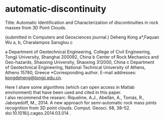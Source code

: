 # automatic-discontinuity

Title: Automatic Identification and Characterization of discontinuities in rock masses from 3D Point Clouds.

(submitted in Computers and Geosciences journal.)
Deheng Kong a*,Faquan Wu a, b, Charalampos Saroglou c

a Department of Geotechnical Engineering, College of Civil Engineering, Tongji University, Shanghai 200092, China
b Center of Rock Mechanics and Geo-hazards, Shaoxing University, Shaoxing 312000, China
c Department of Geotechnical Engineering, National Technical University of Athens, Athens 15780, Greece
*Corresponding author.
E-mail addresses: kongdeheng@tongji.edu.cn.


Here I share some algorithms (which can open access in Matlab environment) that have been used and cited in this paper.  
I also recommend the researc: Riquelme, A.J., Abellán, A., Tomás, R., Jaboyedoff, M., 2014. A new approach for semi-automatic rock mass joints recognition from 3D point clouds. Comput. Geosci. 68, 38–52. doi:10.1016/j.cageo.2014.03.014 .
